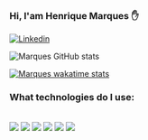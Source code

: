 ### Hi, I'am Henrique Marques ✋
[![Linkedin](https://img.shields.io/badge/LinkedIn-0077B5?style=for-the-badge&logo=linkedin&logoColor=white)](https://www.linkedin.com/in/henrique-marques-1a1140199/)

![Marques GitHub stats](https://github-readme-stats.vercel.app/api?username=Henrique123-Marques&show_icons=true&theme=dracula)

[![Marques wakatime stats](https://github-readme-stats.vercel.app/api/wakatime?username=henrique123-marques)](https://github.com/anuraghazra/github-readme-stats)

### What technologies do I use:
<div style = "display_block"><br/>
   <img src="https://cdn.jsdelivr.net/gh/devicons/devicon/icons/html5/html5-original.svg" width: "40" height: "40"/>
   <img src="https://cdn.jsdelivr.net/gh/devicons/devicon/icons/css3/css3-original.svg" width: "40" height: "40"/>
   <img src="https://cdn.jsdelivr.net/gh/devicons/devicon/icons/javascript/javascript-original.svg" width: "40" height: "40"/>
   <img src="https://cdn.jsdelivr.net/gh/devicons/devicon/icons/python/python-original.svg" width: "40" height: "40"/>
   <img src="https://cdn.jsdelivr.net/gh/devicons/devicon/icons/django/django-plain.svg" width: "40" height: "40"/>       
   <img src="https://cdn.jsdelivr.net/gh/devicons/devicon/icons/wordpress/wordpress-plain.svg" width: "40" height: "40"/>       
</div>

